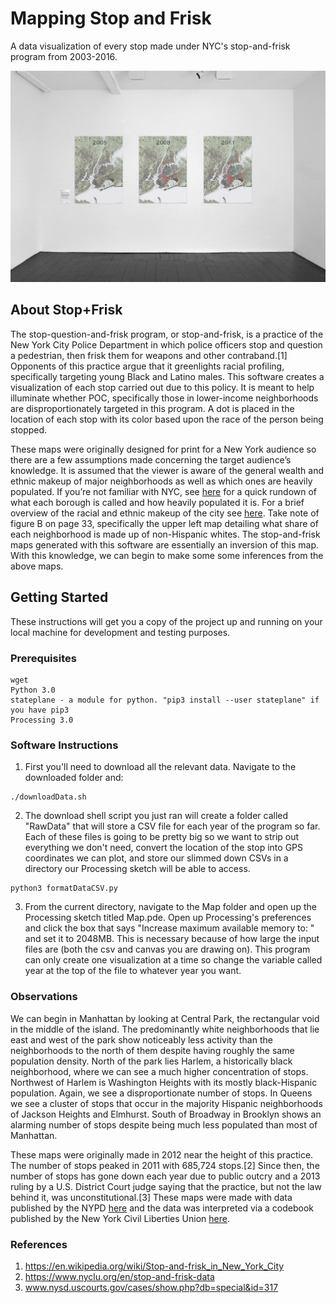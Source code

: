 # Mapping Stop and Frisk

A data visualization of every stop made under NYC's stop-and-frisk program from 2003-2016.

![alt text](https://raw.githubusercontent.com/jackbowen/MappingStopAndFrisk/master/Documentation/exhibit.jpg)

## About Stop+Frisk

The stop-question-and-frisk program, or stop-and-frisk, is a practice of the New York City Police Department in which police officers stop and question a pedestrian, then frisk them for weapons and other contraband.[1] Opponents of this practice argue that it greenlights racial profiling, specifically targeting young Black and Latino males. This software creates a visualization of each stop carried out due to this policy. It is meant to help illuminate whether POC, specifically those in lower-income neighborhoods are disproportionately targeted in this program. A dot is placed in the location of each stop with its color based upon the race of the person being stopped.

These maps were originally designed for print for a New York audience so there are a few assumptions made concerning the target audience’s knowledge. It is assumed that the viewer is aware of the general wealth and ethnic makeup of major neighborhoods as well as which ones are heavily populated. If you’re not familiar with NYC, see [here](http://www.undertheraedar.com/2012/01/population-density-in-new-york-city.html) for a quick rundown of what each borough is called and how heavily populated it is. For a brief overview of the racial and ethnic makeup of the city see 
[here](https://furmancenter.org/files/sotc/The_Changing_Racial_and_Ethnic_Makeup_of_New_York_City_Neighborhoods_11.pdf). Take note of figure B on page 33, specifically the upper left map detailing what share of each neighborhood is made up of non-Hispanic whites. The stop-and-frisk maps generated with this software are essentially an inversion of this map. With this knowledge, we can begin to make some some inferences from the above maps. 

## Getting Started

These instructions will get you a copy of the project up and running on your local machine for development and testing purposes. 

### Prerequisites
 
```
wget
Python 3.0
stateplane - a module for python. "pip3 install --user stateplane" if you have pip3
Processing 3.0
```

### Software Instructions

1. First you'll need to download all the relevant data. Navigate to the downloaded folder and:
```
./downloadData.sh
```

2. The download shell script you just ran will create a folder called "RawData" that will store a CSV file for each year of the program so far. Each of these files is going to be pretty big so we want to strip out everything we don't need, convert the location of the stop into GPS coordinates we can plot, and store our slimmed down CSVs in a directory our Processing sketch will be able to access.
```
python3 formatDataCSV.py
```

3. From the current directory, navigate to the Map folder and open up the Processing sketch titled Map.pde. Open up Processing's preferences and click the box that says "Increase maximum available memory to: " and set it to 2048MB. This is necessary because of how large the input files are (both the csv and canvas you are drawing on). This program can only create one visualization at a time so change the variable called year at the top of the file to whatever year you want. 

### Observations

We can begin in Manhattan by looking at Central Park, the rectangular void in the middle of the island. The predominantly white neighborhoods that lie east and west of the park show noticeably less activity than the neighborhoods to the north of them despite having roughly the same population density. North of the park lies Harlem, a historically black neighborhood, where we can see a much higher concentration of stops. Northwest of Harlem is Washington Heights with its mostly black-Hispanic population. Again, we see a disproportionate number of stops. In Queens we see a cluster of stops that occur in the majority Hispanic neighborhoods of Jackson Heights and Elmhurst. South of Broadway in Brooklyn shows an alarming number of stops despite being much less populated than most of Manhattan. 

These maps were originally made in 2012 near the height of this practice. The number of stops peaked in 2011 with 685,724 stops.[2] Since then, the number of stops has gone down each year due to public outcry and a 2013 ruling by a U.S. District Court judge saying that the practice, but not the law behind it, was unconstitutional.[3] These maps were made with data published by the NYPD [here](http://www1.nyc.gov/site/nypd/stats/reports-analysis/stopfrisk.page) and the data was interpreted via a codebook published by the New York Civil Liberties 
Union [here](https://www.nyclu.org/en/stop-and-frisk-data). 

### References

1. https://en.wikipedia.org/wiki/Stop-and-frisk_in_New_York_City
2. https://www.nyclu.org/en/stop-and-frisk-data
3. www.nysd.uscourts.gov/cases/show.php?db=special&id=317